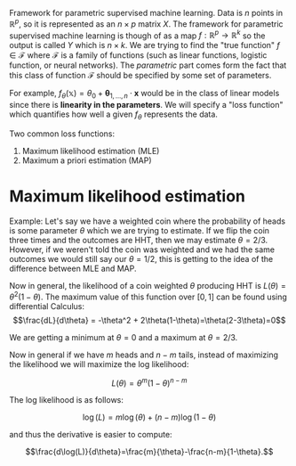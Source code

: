 Framework for parametric supervised machine learning.
Data is $n$ points in $\mathbb{R}^p$, so it is represented as an $n\times p$ matrix $X$. The framework for parametric supervised machine learning is though of as a map $f:\mathbb{R}^p\to\mathbb{R}^k$ so the output is called $Y$ which is $n\times k$. We are trying to find the "true function" $f\in\mathcal{F}$ where $\mathcal{F}$ is a family of functions (such as linear functions, logistic function, or neural networks). The *parametric* part comes form the fact that this class of function $\mathcal{F}$ should be specified by some set of parameters.

For example, $f_\theta(\mathbb{x}) = \theta_0 + \mathbf{\theta}_{1,\ldots,n}\cdot \mathbf{x}$ would be in the class of linear models since there is **linearity in the parameters**. We will specify a "loss function" which quantifies how well a given $f_\theta$ represents the data.

Two common loss functions:
1. Maximum likelihood estimation (MLE)
2. Maximum a priori estimation (MAP)

# Maximum likelihood estimation
Example: Let's say we have a weighted coin where the probability of heads is some parameter $\theta$ which we are trying to estimate. If we flip the coin three times and the outcomes are HHT, then we may estimate $\theta=2/3$. However, if we weren't told the coin was weighted and we had the same outcomes we would still say our $\theta=1/2$, this is getting to the idea of the difference between MLE and MAP.

Now in general, the likelihood of a coin weighted $\theta$ producing HHT is $L(\theta)=\theta^2(1-\theta)$. The maximum value of this function over $[0,1]$ can be found using differential Calculus:
$$\frac{dL}{d\theta} = -\theta^2 + 2\theta(1-\theta)=\theta(2-3\theta)=0$$

We are getting a minimum at $\theta=0$ and a maximum at $\theta=2/3$.

Now in general if we have $m$ heads and $n-m$ tails, instead of maximizing the likelihood we will maximize the log likelihood:

$$L(\theta)=\theta^m(1-\theta)^{n-m}$$

The log likelihood is as follows:

$$\log(L)=m\log(\theta) + (n-m)\log(1-\theta)$$

and thus the derivative is easier to compute:

$$\frac{d\log(L)}{d\theta}=\frac{m}{\theta}-\frac{n-m}{1-\theta}.$$

